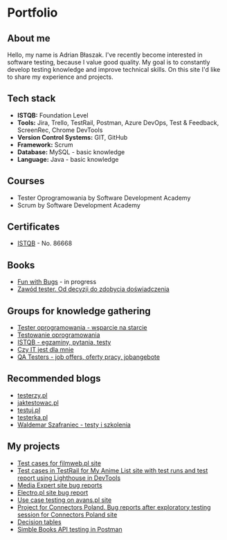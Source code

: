# Portfolio

## About me

Hello, my name is Adrian Błaszak. I've recently become interested in software testing, because I value good quality. My goal is to constantly develop testing knowledge and improve technical skills. On this site I'd like to share my experience and projects.

## Tech stack

* **ISTQB:** Foundation Level
* **Tools:** Jira, Trello, TestRail, Postman, Azure DevOps, Test & Feedback, ScreenRec, Chrome DevTools
* **Version Control Systems:** GIT, GitHub
* **Framework:** Scrum
* **Database:** MySQL - basic knowledge
* **Language:** Java - basic knowledge

## Courses

* Tester Oprogramowania by Software Development Academy
* Scrum by Software Development Academy

## Certificates

* [ISTQB](https://www.gasq.org/en/certification/check-a-certificate.html) - No. 86668

## Books

* [Fun with Bugs](https://www.funwithbugs.com/store/produkt/podroz-przez-swiat-testowania-miekka-okladka/) - in progress
* [Zawód tester. Od decyzji do zdobycia doświadczenia](https://www.taniaksiazka.pl/zawod-tester-od-decyzji-do-zdobycia-doswiadczenia-radoslaw-smilgin-p-995278.html?utm_source=google&utm_medium=cpc&utm_campaign=shopping&gclid=EAIaIQobChMI5fCNgvS99gIVg0aRBR3lUAK1EAQYBCABEgJp2fD_BwE)

## Groups for knowledge gathering

* [Tester oprogramowania - wsparcie na starcie](https://www.facebook.com/groups/testeroprogramowania/?ref=share)
* [Testowanie oprogramowania](https://www.facebook.com/groups/TestowanieOprogramowania/?ref=share)
* [ISTQB - egzaminy, pytania, testy](https://www.facebook.com/groups/194288250951242/?ref=share)
* [Czy IT jest dla mnie](https://www.facebook.com/groups/czyitjestdlamnie/?ref=share)
* [QA Testers - job offers, oferty pracy, jobangebote](https://www.facebook.com/groups/808752555920542/?ref=share)

## Recommended blogs

* [testerzy.pl](https://testerzy.pl/)
* [jaktestowac.pl](https://jaktestowac.pl/blog/)
* [testuj.pl](https://testuj.pl/blog/)
* [testerka.pl](http://testerka.pl/)
* [Waldemar Szafraniec - testy i szkolenia](https://www.wyszkolewas.com.pl/blog/)

## My projects

* [Test cases for filmweb.pl site](https://docs.google.com/spreadsheets/d/1NBvXWGpcJrJqnTUG0ghBeSqPWLZBD_X3FmvGyLYzIIo/edit?usp=sharing)
* [Test cases in TestRail for My Anime List site with test runs and test report using Lighthouse in DevTools](https://drive.google.com/file/d/1rqoSWbOBKzKUOwc0F9Fs8qyA5eX4yE55/view?usp=sharing)
* [Media Expert site bug reports](https://docs.google.com/document/d/153qvFNQA6Kq6836mHFQ4E0cEV724YO49Poh1OeZLjjk/edit?usp=sharing)
* [Electro.pl site bug report](https://docs.google.com/document/d/1HSfWFSXl-tiB6O7lEq-qjKwKbpnC-1p33LfuRojy9us/edit?usp=sharing)
* [Use case testing on avans.pl site](https://docs.google.com/document/d/1N__OJPNwNp7AwyOePCYjO-bWisMeKIrgGAUfozriK1I/edit?usp=sharing)
* [Project for Connectors Poland. Bug reports after exploratory testing session for Connectors Poland site](https://docs.google.com/document/d/1-Z8he3ikSRP2jPIw5rDS12Q2H4eEjXMT7DkxmJykIfQ/edit?usp=sharing)
* [Decision tables](https://docs.google.com/spreadsheets/d/1bWwu-FIWhCCP-oo-RqF25ioZBFQ2aTZBMgQMllcHwWk/edit?usp=sharing)
* [Simble Books API testing in Postman](https://docs.google.com/spreadsheets/d/1bWwu-FIWhCCP-oo-RqF25ioZBFQ2aTZBMgQMllcHwWk/edit?usp=sharing)


